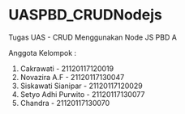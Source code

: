 # UASPBD_CRUDNodejs

Tugas UAS - CRUD Menggunakan Node JS
PBD A

Anggota Kelompok :
1. Cakrawati            - 21120117120019
2. Novazira A.F         - 21120117130047
3. Siskawati Sianipar   - 21120117120029
4. Setyo Adhi Purwito   - 21120117130077
5. Chandra              - 21120117130070
